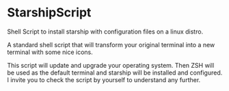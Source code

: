 # StarshipScript
Shell Script to install starship with configuration files on a linux distro.


A standard shell script that will transform your original terminal into a new terminal with some nice icons. 

This script will update and upgrade your operating system. Then ZSH will be used as the default terminal and starship will be installed and configured. I invite you to check the script by yourself to understand any further. 